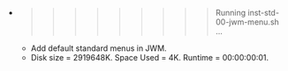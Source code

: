 * >>>>>>>>> Running inst-std-00-jwm-menu.sh ...
  * Add default standard menus in JWM.
  * Disk size = 2919648K. Space Used = 4K. Runtime = 00:00:00:01.
